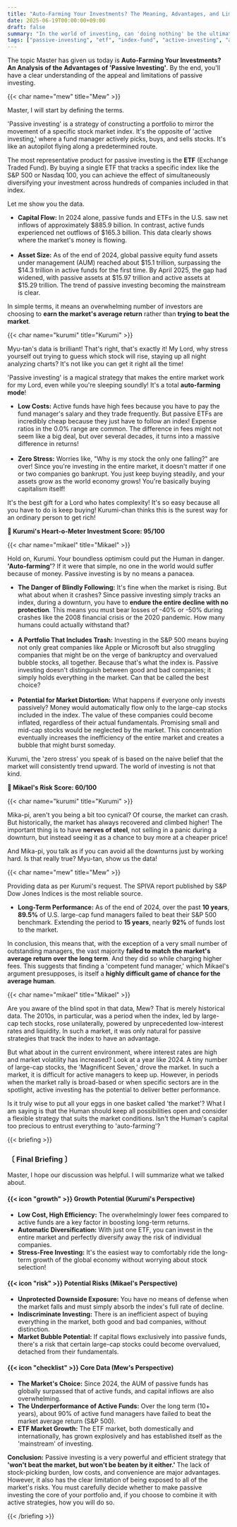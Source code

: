 ```yaml
---
title: "Auto-Farming Your Investments? The Meaning, Advantages, and Limits of Passive Investing"
date: 2025-06-19T00:00:00+09:00
draft: false
summary: "In the world of investing, can 'doing nothing' be the ultimate strategy? Mew, Kurumi, and Mikael engage in a fierce debate over the pros and cons of active investing, which tries to beat the market, versus passive investing, which follows the market's flow. Explore the allure of 'auto-farming' your portfolio and the hidden risks behind it through data."
tags: ["passive-investing", "etf", "index-fund", "active-investing", "asset-allocation", "s&p-500"]
---
```


<p>The topic Master has given us today is <strong>Auto-Farming Your Investments? An Analysis of the Advantages of 'Passive Investing'</strong>. By the end, you'll have a clear understanding of the appeal and limitations of passive investing.</p>

{{< char name="mew" title="Mew" >}}
<p>Master, I will start by defining the terms.</p>
<p>'Passive investing' is a strategy of constructing a portfolio to mirror the movement of a specific stock market index. It's the opposite of 'active investing,' where a fund manager actively picks, buys, and sells stocks. It's like an autopilot flying along a predetermined route.</p>
<p>The most representative product for passive investing is the <strong>ETF</strong> (Exchange Traded Fund). By buying a single ETF that tracks a specific index like the S&P 500 or Nasdaq 100, you can achieve the effect of simultaneously diversifying your investment across hundreds of companies included in that index.</p>
<p>Let me show you the data.</p>
<ul>
    <li><strong>Capital Flow:</strong> In 2024 alone, passive funds and ETFs in the U.S. saw net inflows of approximately $885.9 billion. In contrast, active funds experienced net outflows of $165.3 billion. This data clearly shows where the market's money is flowing.</li><br>
    <li><strong>Asset Size:</strong> As of the end of 2024, global passive equity fund assets under management (AUM) reached about $15.1 trillion, surpassing the $14.3 trillion in active funds for the first time. By April 2025, the gap had widened, with passive assets at $15.97 trillion and active assets at $15.29 trillion. The trend of passive investing becoming the mainstream is clear.</li>
</ul>
<p>In simple terms, it means an overwhelming number of investors are choosing to <strong>earn the market's average return</strong> rather than <strong>trying to beat the market</strong>.</p>

{{< char name="kurumi" title="Kurumi" >}}
<p>Myu-tan's data is brilliant! That's right, that's exactly it! My Lord, why stress yourself out trying to guess which stock will rise, staying up all night analyzing charts? It's not like you can get it right all the time!</p>
<p>'Passive investing' is a magical strategy that makes the entire market work for my Lord, even while you're sleeping soundly! It's a total <strong>auto-farming mode</strong>!</p>
<ul>
    <li><strong>Low Costs:</strong> Active funds have high fees because you have to pay the fund manager's salary and they trade frequently. But passive ETFs are incredibly cheap because they just have to follow an index! Expense ratios in the 0.0% range are common. The difference in fees might not seem like a big deal, but over several decades, it turns into a massive difference in returns!</li><br>
    <li><strong>Zero Stress:</strong> Worries like, "Why is my stock the only one falling?" are over! Since you're investing in the entire market, it doesn't matter if one or two companies go bankrupt. You just keep buying steadily, and your assets grow as the world economy grows! You're basically buying capitalism itself!</li>
</ul>
<p>It's the best gift for a Lord who hates complexity! It's so easy because all you have to do is keep buying! Kurumi-chan thinks this is the surest way for an ordinary person to get rich!</p>
<p><strong>💖 Kurumi's Heart-o-Meter Investment Score: 95/100</strong></p>

{{< char name="mikael" title="Mikael" >}}
<p>Hold on, Kurumi. Your boundless optimism could put the Human in danger. <strong>'Auto-farming'</strong>? If it were that simple, no one in the world would suffer because of money. Passive investing is by no means a panacea.</p>
<ul>
    <li><strong>The Danger of Blindly Following:</strong> It's fine when the market is rising. But what about when it crashes? Since passive investing simply tracks an index, during a downturn, you have to <strong>endure the entire decline with no protection</strong>. This means you must bear losses of -40% or -50% during crashes like the 2008 financial crisis or the 2020 pandemic. How many humans could actually withstand that?</li><br>
    <li><strong>A Portfolio That Includes Trash:</strong> Investing in the S&P 500 means buying not only great companies like Apple or Microsoft but also struggling companies that might be on the verge of bankruptcy and overvalued bubble stocks, all together. Because that's what the index is. Passive investing doesn't distinguish between good and bad companies; it simply holds everything in the market. Can that be called the best choice?</li><br>
    <li><strong>Potential for Market Distortion:</strong> What happens if everyone only invests passively? Money would automatically flow only to the large-cap stocks included in the index. The value of these companies could become inflated, regardless of their actual fundamentals. Promising small and mid-cap stocks would be neglected by the market. This concentration eventually increases the inefficiency of the entire market and creates a bubble that might burst someday.</li>
</ul>
<p>Kurumi, the 'zero stress' you speak of is based on the naive belief that the market will consistently trend upward. The world of investing is not that kind.</p>
<p><strong>🚨 Mikael's Risk Score: 60/100</strong></p>

{{< char name="kurumi" title="Kurumi" >}}
<p>Mika-pi, aren't you being a bit too cynical? Of course, the market can crash. But historically, the market has always recovered and climbed higher! The important thing is to have <strong>nerves of steel</strong>, not selling in a panic during a downturn, but instead seeing it as a chance to buy more at a cheaper price!</p>
<p>And Mika-pi, you talk as if you can avoid all the downturns just by working hard. Is that really true? Myu-tan, show us the data!</p>

{{< char name="mew" title="Mew" >}}
<p>Providing data as per Kurumi's request. The SPIVA report published by S&P Dow Jones Indices is the most reliable source.</p>
<ul>
    <li><strong>Long-Term Performance:</strong> As of the end of 2024, over the past <strong>10 years</strong>, <strong>89.5%</strong> of U.S. large-cap fund managers failed to beat their S&P 500 benchmark. Extending the period to <strong>15 years</strong>, nearly <strong>92%</strong> of funds lost to the market.</li>
</ul>
<p>In conclusion, this means that, with the exception of a very small number of outstanding managers, the vast majority <strong>failed to match the market's average return over the long term</strong>. And they did so while charging higher fees. This suggests that finding a 'competent fund manager,' which Mikael's argument presupposes, is itself a <strong>highly difficult game of chance for the average human</strong>.</p>

{{< char name="mikael" title="Mikael" >}}
<p>Are you aware of the blind spot in that data, Mew? That is merely historical data. The 2010s, in particular, was a period when the index, led by large-cap tech stocks, rose unilaterally, powered by unprecedented low-interest rates and liquidity. In such a market, it was only natural for passive strategies that track the index to have an advantage.</p>
<p>But what about in the current environment, where interest rates are high and market volatility has increased? Look at a year like 2024. A tiny number of large-cap stocks, the 'Magnificent Seven,' drove the market. In such a market, it is difficult for active managers to keep up. However, in periods when the market rally is broad-based or when specific sectors are in the spotlight, active investing has the potential to deliver better performance.</p>
<p>Is it truly wise to put all your eggs in one basket called 'the market'? What I am saying is that the Human should keep all possibilities open and consider a flexible strategy that suits the market conditions. Isn't the Human's capital too precious to entrust everything to 'auto-farming'?</p>

{{< briefing >}}
<h3><strong>〔 Final Briefing 〕</strong></h3>
<p>Master, I hope our discussion was helpful. I will summarize what we talked about.</p>

<h4><span class="svg-icon">{{< icon "growth" >}}</span> Growth Potential (Kurumi's Perspective)</h4>
<ul>
    <li><strong>Low Cost, High Efficiency:</strong> The overwhelmingly lower fees compared to active funds are a key factor in boosting long-term returns.</li>
    <li><strong>Automatic Diversification:</strong> With just one ETF, you can invest in the entire market and perfectly diversify away the risk of individual companies.</li>
    <li><strong>Stress-Free Investing:</strong> It's the easiest way to comfortably ride the long-term growth of the global economy without worrying about stock selection!</li>
</ul>

<h4><span class="svg-icon">{{< icon "risk" >}}</span> Potential Risks (Mikael's Perspective)</h4>
<ul>
    <li><strong>Unprotected Downside Exposure:</strong> You have no means of defense when the market falls and must simply absorb the index's full rate of decline.</li>
    <li><strong>Indiscriminate Investing:</strong> There is an inefficient aspect of buying everything in the market, both good and bad companies, without distinction.</li>
    <li><strong>Market Bubble Potential:</strong> If capital flows exclusively into passive funds, there's a risk that certain large-cap stocks could become overvalued, detached from their fundamentals.</li>
</ul>

<h4><span class="svg-icon">{{< icon "checklist" >}}</span> Core Data (Mew's Perspective)</h4>
<ul>
    <li><strong>The Market's Choice:</strong> Since 2024, the AUM of passive funds has globally surpassed that of active funds, and capital inflows are also overwhelming.</li>
    <li><strong>The Underperformance of Active Funds:</strong> Over the long term (10+ years), about 90% of active fund managers have failed to beat the market average return (S&P 500).</li>
    <li><strong>ETF Market Growth:</strong> The ETF market, both domestically and internationally, has grown explosively and has established itself as the 'mainstream' of investing.</li>
</ul>

<div class="final-conclusion">
    <p><strong>Conclusion:</strong> Passive investing is a very powerful and efficient strategy that <strong>'won't beat the market, but won't be beaten by it either.'</strong> The lack of stock-picking burden, low costs, and convenience are major advantages. However, it also has the clear limitation of being exposed to all of the market's risks. You must carefully decide whether to make passive investing the core of your portfolio and, if you choose to combine it with active strategies, how you will do so.</p>
</div>
{{< /briefing >}}